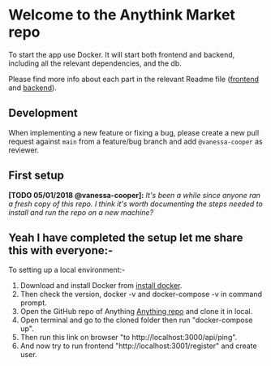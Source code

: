 # Welcome to the Anythink Market repo

To start the app use Docker. It will start both frontend and backend, including all the relevant dependencies, and the db.

Please find more info about each part in the relevant Readme file ([frontend](frontend/readme.md) and [backend](backend/README.md)).

## Development

When implementing a new feature or fixing a bug, please create a new pull request against `main` from a feature/bug branch and add `@vanessa-cooper` as reviewer.

## First setup

**[TODO 05/01/2018 @vanessa-cooper]:** _It's been a while since anyone ran a fresh copy of this repo. I think it's worth documenting the steps needed to install and run the repo on a new machine?_

## Yeah I have completed the setup let me share this with everyone:-

To setting up a local environment:-

1. Download and install Docker from <a href="https://docs.docker.com/get-docker/">install docker</a>.
2. Then check the version, docker -v and docker-compose -v in command prompt.
3. Open the GitHub repo of Anything <a href="https://github.com/ObelusFamily/Anythink-Market-6wou1">Anything repo</a> and clone it in local.
4. Open terminal and go to the cloned folder then run "docker-compose up".
5. Then run this link on browser "to http://localhost:3000/api/ping".
6. And now try to run frontend "http://localhost:3001/register" and create user.
